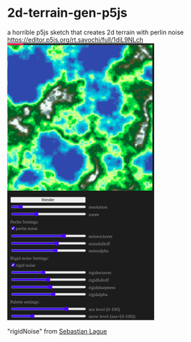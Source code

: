 # 2d-terrain-gen-p5js
a horrible p5js sketch that creates 2d terrain with perlin noise
https://editor.p5js.org/rt.sayochi/full/1diL9NLch
![Iimage](https://github.com/clod44/2d-terrain-gen-p5js/blob/main/screenshot.png)

"rigidNoise" from [Sebastian Lague](https://youtu.be/H4g-TC__cvg)  



